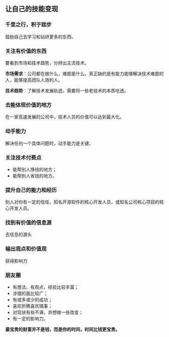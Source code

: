 ## 让自己的技能变现

### 千里之行，积于跬步

鼓励自己去学习和钻研更多的东西。

### 关注有价值的东西

要看到市场和技术趋势，分辨出主流技术。

**市场需求**：公司都在做什么，难题是什么。真正缺的是有能力能够解决技术难题的人，能够提高团队人效的人。

**技术趋势**：了解技术发展轨迹。需要将一些老技术的本质吃透。

### 去能体现价值的地方

在一家高速发展的公司中，技术人员的价值可以达到最大化。

### 动手能力

解决任何一个具体问题时，动手能力是关键。

### 关注技术付费点

- 能帮别人挣钱的地方；
- 能帮别人省钱的地方。

### 提升自己的能力和经历

别人对你有一定的信任，知名开源软件的核心开发人员，或知名公司核心项目的核心开发人员。

### 找到有价值的信息源

去信息的源头

### 输出观点和价值观

获得影响力

### 朋友圈

- 有想法、有观点，经验比较丰富；
- 涉猎的面比较广；
- 有或多或少的成功；
- 喜欢折腾喜欢搞事；
- 对现状有些不满，并想做一些改变；
- 有一定的影响力。

**最宝贵的财富并不是钱，而是你的时间，时间比钱更宝贵。**
